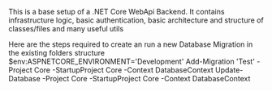 
This is a base setup of a .NET Core WebApi Backend. 
It contains infrastructure logic, basic authentication, basic architecture and structure of classes/files and many useful utils

Here are the steps required to create an run a new Database Migration in the existing folders structure
$env:ASPNETCORE_ENVIRONMENT='Development'
Add-Migration 'Test' -Project Core -StartupProject Core -Context DatabaseContext
Update-Database -Project Core -StartupProject Core -Context DatabaseContext
